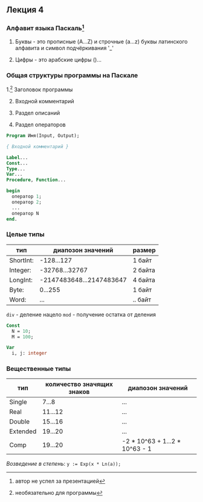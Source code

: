 ## Лекция 4

### Алфавит языка Паскаль[^1]

1. Буквы - это прописные (A...Z) и строчные (a...z) буквы латинского алфавита и символ подчёркивания
   '\_'

2. Цифры - это арабские цифры ()...

### Общая структуры программы на Паскале

1.[^*] Заголовок программы

2. Входной комментарий

3. Раздел описаний

4. Раздел операторов

```pascal
Program Имя(Input, Output);

{ Входной комментарий }

Label...
Const...
Type...
Var...
Procedure, Function...

begin
  оператор 1;
  оператор 2;
  ...
  оператор N
end.
```

### Целые типы

| тип       | диапозон значений        | размер  |
| --------- | ------------------------ | ------- |
| ShortInt: | -128...127               | 1 байт  |
| Integer:  | -32768...32767           | 2 байта |
| LongInt:  | -2147483648...2147483647 | 4 байта |
| Byte:     | 0...255                  | 1 байт  |
| Word:     | ...                      | .. байт |

`div` - деление нацело
`mod` - получение остатка от деления

```pascal
Const
  N = 10;
  M = 100;

Var
  i, j: integer
```

### Вещественные типы

| тип      | количество значящих знаков | диапозон значений                |
| -------- | -------------------------- | -------------------------------- |
| Single   | 7...8                      | ...                              |
| Real     | 11...12                    | ...                              |
| Double   | 15...16                    | ...                              |
| Extended | 19...20                    | ...                              |
| Comp     | 19...20                    | -2 \* 10^63 + 1...2 \* 10^63 - 1 |

_Возведение в степень_: `y := Exp(x * Ln(a));`

[^*]: необязательно для программы

[^1]: автор не успел за презентацией
